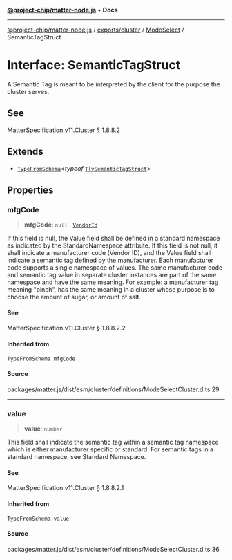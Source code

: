 [**@project-chip/matter-node.js**](../../../../../README.md) • **Docs**

***

[@project-chip/matter-node.js](../../../../../modules.md) / [exports/cluster](../../../README.md) / [ModeSelect](../README.md) / SemanticTagStruct

# Interface: SemanticTagStruct

A Semantic Tag is meant to be interpreted by the client for the purpose the cluster serves.

## See

MatterSpecification.v11.Cluster § 1.8.8.2

## Extends

- [`TypeFromSchema`](../../../../tlv/README.md#typefromschemas)\<*typeof* [`TlvSemanticTagStruct`](../README.md#tlvsemantictagstruct)\>

## Properties

### mfgCode

> **mfgCode**: `null` \| [`VendorId`](../../../../datatype/README.md#vendorid)

If this field is null, the Value field shall be defined in a standard namespace as indicated by the
StandardNamespace attribute. If this field is not null, it shall indicate a manufacturer code (Vendor ID),
and the Value field shall indicate a semantic tag defined by the manufacturer. Each manufacturer code
supports a single namespace of values. The same manufacturer code and semantic tag value in separate cluster
instances are part of the same namespace and have the same meaning. For example: a manufacturer tag meaning
"pinch", has the same meaning in a cluster whose purpose is to choose the amount of sugar, or amount of salt.

#### See

MatterSpecification.v11.Cluster § 1.8.8.2.2

#### Inherited from

`TypeFromSchema.mfgCode`

#### Source

packages/matter.js/dist/esm/cluster/definitions/ModeSelectCluster.d.ts:29

***

### value

> **value**: `number`

This field shall indicate the semantic tag within a semantic tag namespace which is either manufacturer
specific or standard. For semantic tags in a standard namespace, see Standard Namespace.

#### See

MatterSpecification.v11.Cluster § 1.8.8.2.1

#### Inherited from

`TypeFromSchema.value`

#### Source

packages/matter.js/dist/esm/cluster/definitions/ModeSelectCluster.d.ts:36
